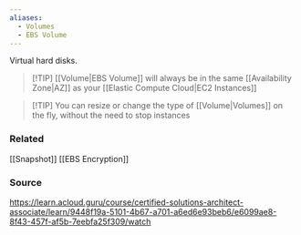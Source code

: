 ```yaml
---
aliases:
  - Volumes
  - EBS Volume
---
```

Virtual hard disks.

> [!TIP] [[Volume|EBS Volume]] will always be in the same [[Availability Zone|AZ]] as your [[Elastic Compute Cloud|EC2 Instances]]

> [!TIP] You can resize or change the type of [[Volume|Volumes]] on the fly, without the need to stop instances

### Related
[[Snapshot]]
[[EBS Encryption]]
### Source
https://learn.acloud.guru/course/certified-solutions-architect-associate/learn/9448f19a-5101-4b67-a701-a6ed6e93beb6/e6099ae8-8f43-457f-af5b-7eebfa25f309/watch